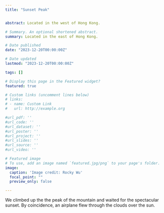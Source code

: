 ```yaml
---
title: "Sunset Peak"


abstract: Located in the west of Hong Kong.

# Summary. An optional shortened abstract.
summary: Located in the east of Hong Kong.

# Date published
date: "2023-12-20T00:00:00Z"

# Date updated
lastmod: "2023-12-20T00:00:00Z"

tags: []

# Display this page in the Featured widget?
featured: true

# Custom links (uncomment lines below)
# links:
# - name: Custom Link
#   url: http://example.org

#url_pdf: ''
#url_code: ''
#url_dataset: ''
#url_poster: ''
#url_project: ''
#url_slides: ''
#url_source: ''
#url_video: ''

# Featured image
# To use, add an image named `featured.jpg/png` to your page's folder. 
image:
  caption: 'Image credit: Rocky Wu'
  focal_point: ""
  preview_only: false

---
```


We climbed up the the peak of the mountain and waited for the spectacular sunset. By coincidence, an airplane flew through the clouds over the sun.
